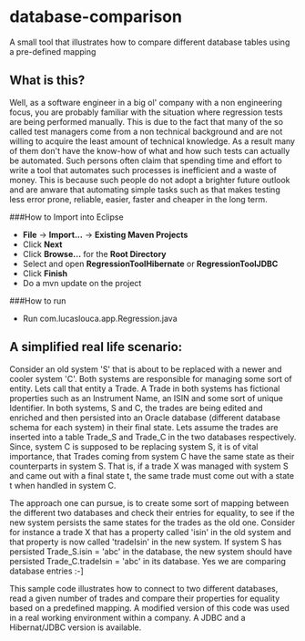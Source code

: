 # database-comparison
A small tool that illustrates how to compare different database tables using a pre-defined mapping

## What is this?
Well, as a software engineer in a big ol' company with a non engineering focus, you are probably familiar with the situation where regression tests
are being performed manually. This is due to the fact that many of the so called test managers come from a non technical background and are not willing to
acquire the least amount of technical knowledge. As a result many of them don't have the know-how of what and how such tests can actually be automated. 
Such persons often claim that spending time and effort to write a tool that automates such processes is inefficient and a waste of money. This is because 
such people do not adopt a brighter future outlook and are anware that automating simple tasks such as that makes testing less error prone, reliable, easier, 
faster and cheaper in the long term.

###How to Import into Eclipse
* **File** -> **Import...** -> **Existing Maven Projects**
* Click **Next**
* Click **Browse...** for the **Root Directory**
* Select and open **RegressionToolHibernate** or **RegressionToolJDBC**
* Click **Finish**
* Do a mvn update on the project

###How to run
* Run com.lucaslouca.app.Regression.java

## A simplified real life scenario:
Consider an old system 'S' that is about to be replaced with a newer and cooler system 'C'. Both systems are responsible for managing some sort of
entity. Lets call that entity a Trade. A Trade in both systems has fictional properties such as an Instrument Name, an ISIN and some sort of unique 
Identifier. In both systems, S and C, the trades are being edited and enriched and then persisted into an Oracle database (different database schema 
for each system) in their final state. Lets assume the trades are inserted into a table Trade_S and Trade_C in the two databases respectively. 
Since, system C is supposed to be replacing system S, it is of vital importance, that Trades coming from system 
C have the same state as their counterparts in system S. That is, if a trade X was managed with system S and came out with a final state t, the same trade
must come out with a state t when handled in system C.

The approach one can pursue, is to create some sort of mapping between the different two databases and check their entries for equality, to see if the new
system persists the same states for the trades as the old one. Consider for instance a trade X that has a property called 'isin' in the old system and that 
property is now called 'tradeIsin' in the new system. If system S has persisted Trade_S.isin = 'abc' in the database, the new system should have persisted 
Trade_C.tradeIsin = 'abc' in its database. Yes we are comparing database entries :-]

This sample code illustrates how to connect to two different databases, read a given number of trades and compare their properties for equality based on a 
predefined mapping. A modified version of this code was used in a real working environment within a company. A JDBC and a Hibernat/JDBC version is available.
